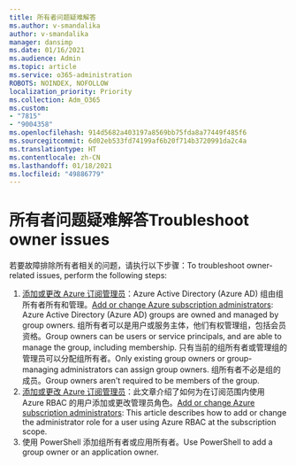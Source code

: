 ```yaml
---
title: 所有者问题疑难解答
ms.author: v-smandalika
author: v-smandalika
manager: dansimp
ms.date: 01/16/2021
ms.audience: Admin
ms.topic: article
ms.service: o365-administration
ROBOTS: NOINDEX, NOFOLLOW
localization_priority: Priority
ms.collection: Adm_O365
ms.custom:
- "7815"
- "9004358"
ms.openlocfilehash: 914d5682a403197a8569bb75fda8a77449f485f6
ms.sourcegitcommit: 6d02eb533fd74199af6b20f714b3720991da2c4a
ms.translationtype: HT
ms.contentlocale: zh-CN
ms.lasthandoff: 01/18/2021
ms.locfileid: "49886779"
---
```

# <a name="troubleshoot-owner-issues"></a><span data-ttu-id="41e3a-102">所有者问题疑难解答</span><span class="sxs-lookup"><span data-stu-id="41e3a-102">Troubleshoot owner issues</span></span>

<span data-ttu-id="41e3a-103">若要故障排除所有者相关的问题，请执行以下步骤：</span><span class="sxs-lookup"><span data-stu-id="41e3a-103">To troubleshoot owner-related issues, perform the following steps:</span></span>

1. <span data-ttu-id="41e3a-104">[添加或更改 Azure 订阅管理员](https://docs.microsoft.com/azure/active-directory/fundamentals/active-directory-accessmanagement-managing-group-owners)：Azure Active Directory (Azure AD) 组由组所有者所有和管理。</span><span class="sxs-lookup"><span data-stu-id="41e3a-104">[Add or change Azure subscription administrators](https://docs.microsoft.com/azure/active-directory/fundamentals/active-directory-accessmanagement-managing-group-owners): Azure Active Directory (Azure AD) groups are owned and managed by group owners.</span></span> <span data-ttu-id="41e3a-105">组所有者可以是用户或服务主体，他们有权管理组，包括会员资格。</span><span class="sxs-lookup"><span data-stu-id="41e3a-105">Group owners can be users or service principals, and are able to manage the group, including membership.</span></span> <span data-ttu-id="41e3a-106">只有当前的组所有者或管理组的管理员可以分配组所有者。</span><span class="sxs-lookup"><span data-stu-id="41e3a-106">Only existing group owners or group-managing administrators can assign group owners.</span></span> <span data-ttu-id="41e3a-107">组所有者不必是组的成员。</span><span class="sxs-lookup"><span data-stu-id="41e3a-107">Group owners aren't required to be members of the group.</span></span>
2. <span data-ttu-id="41e3a-108">[添加或更改 Azure 订阅管理员](https://docs.microsoft.com/azure/cost-management-billing/manage/add-change-subscription-administrator)：此文章介绍了如何为在订阅范围内使用 Azure RBAC 的用户添加或更改管理员角色。</span><span class="sxs-lookup"><span data-stu-id="41e3a-108">[Add or change Azure subscription administrators](https://docs.microsoft.com/azure/cost-management-billing/manage/add-change-subscription-administrator): This article describes how to add or change the administrator role for a user using Azure RBAC at the subscription scope.</span></span>
3. <span data-ttu-id="41e3a-109">使用 PowerShell 添加组所有者或应用所有者。</span><span class="sxs-lookup"><span data-stu-id="41e3a-109">Use PowerShell to add a group owner or an application owner.</span></span>
